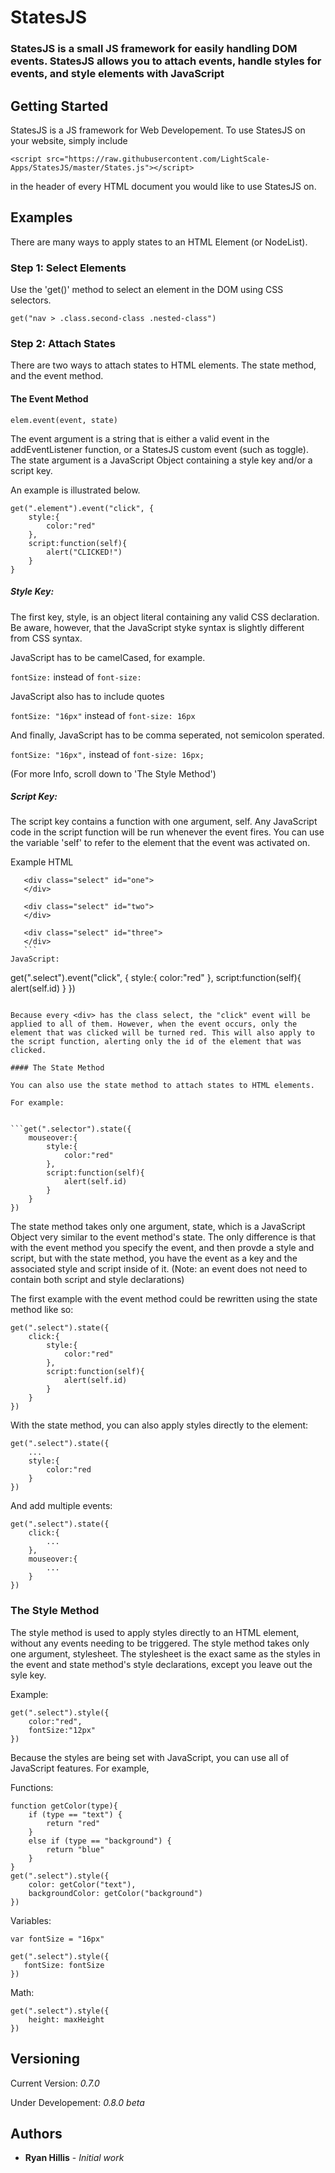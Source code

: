 # StatesJS

### StatesJS is a small JS framework for easily handling DOM events. StatesJS allows you to attach events, handle styles for events, and style elements with JavaScript

## Getting Started

StatesJS is a JS framework for Web Developement. To use StatesJS on your website, simply include
```
<script src="https://raw.githubusercontent.com/LightScale-Apps/StatesJS/master/States.js"></script>
```

in the header of every HTML document you would like to use StatesJS on.


## Examples

There are many ways to apply states to an HTML Element (or NodeList).

### Step 1: Select Elements

Use the 'get()' method to select an element in the DOM using CSS selectors.

```get("nav > .class.second-class .nested-class")```

### Step 2: Attach States

There are two ways to attach states to HTML elements. The state method, and the event method.

#### The Event Method

```elem.event(event, state)```

The event argument is a string that is either a valid event in the addEventListener function, or a StatesJS custom event (such as toggle). The state argument is a JavaScript Object containing a style key and/or a script key.

An example is illustrated below.

```
get(".element").event("click", {
    style:{
        color:"red"
    },
    script:function(self){
        alert("CLICKED!")
    }
}
```

##### Style Key:

The first key, style, is an object literal containing any valid CSS declaration. Be aware, however, that the JavaScript styke syntax is slightly different from CSS syntax. 

JavaScript has to be camelCased, for example. 

```fontSize:``` instead of ```font-size:```

JavaScript also has to include quotes 

```fontSize: "16px"``` instead of ```font-size: 16px```

And finally, JavaScript has to be comma seperated, not semicolon sperated.

```fontSize: "16px",``` instead of ```font-size: 16px;```

(For more Info, scroll down to 'The Style Method')

##### Script Key:

The script key contains a function with one argument, self. Any JavaScript code in the script function will be run whenever the event fires. You can use the variable 'self' to refer to the element that the event was activated on.

Example HTML

 ``` 
    <div class="select" id="one">
    </div>
    
    <div class="select" id="two">
    </div>
    
    <div class="select" id="three">
    </div>
    ```
JavaScript:
```
get(".select").event("click", {
    style:{
        color:"red"
    },
    script:function(self){
        alert(self.id)
    }
}) 
```

Because every <div> has the class select, the "click" event will be applied to all of them. However, when the event occurs, only the element that was clicked will be turned red. This will also apply to the script function, alerting only the id of the element that was clicked.

#### The State Method

You can also use the state method to attach states to HTML elements.

For example:


```get(".selector").state({
    mouseover:{   
        style:{
            color:"red"
        },
        script:function(self){
            alert(self.id)
        }
    }
})
```

The state method takes only one argument, state, which is a JavaScript Object very similar to the event method's state.
The only difference is that with the event method you specify the event, and then provde a style and script, but with the state method, you have the event as a key and the associated style and script inside of it. (Note: an event does not need to contain both script and style declarations)

The first example with the event method could be rewritten using the state method like so:

```
get(".select").state({
    click:{
        style:{
            color:"red"
        },
        script:function(self){
            alert(self.id)
        }
    }
}) 
```

With the state method, you can also apply styles directly to the element:

```
get(".select").state({
    ...
    style:{
        color:"red
    }
})
```

And add multiple events:
```
get(".select").state({
    click:{
        ...
    },
    mouseover:{
        ...
    }
})
```

### The Style Method

The style method is used to apply styles directly to an HTML element, without any events needing to be triggered. The style method takes only one argument, stylesheet. The stylesheet is the exact same as the styles in the event and state method's style declarations, except you leave out the syle key.

Example:

```
get(".select").style({
    color:"red",
    fontSize:"12px"
})
```

Because the styles are being set with JavaScript, you can use all of JavaScript features. For example,

Functions:

```
function getColor(type){
    if (type == "text") {
        return "red"
    }
    else if (type == "background") {
        return "blue"
    }
}
get(".select").style({
    color: getColor("text"),
    backgroundColor: getColor("background")
})
```

Variables:

```
var fontSize = "16px"

get(".select").style({
   fontSize: fontSize
})
```

Math: 

```
get(".select").style({
    height: maxHeight 
})
```




## Versioning

Current Version: *0.7.0*

Under Developement: *0.8.0 beta*

## Authors

* **Ryan Hillis** - *Initial work*


